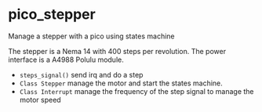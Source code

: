 # pico_stepper
Manage a stepper with a pico using states machine

The stepper is a Nema 14 with 400 steps per revolution. The power interface is a A4988 Polulu module.

* `steps_signal()` send irq and do a step
* `Class Stepper` manage the motor and start the states machine.
* `Class Interrupt` manage the frequency of the step signal to manage the motor speed
